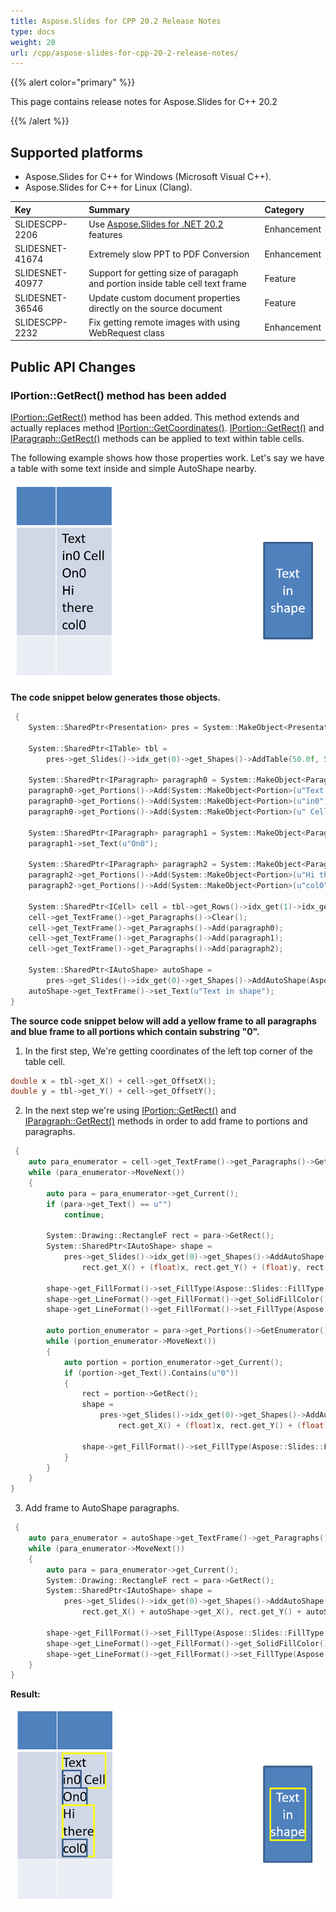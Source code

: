 ```yaml
---
title: Aspose.Slides for CPP 20.2 Release Notes
type: docs
weight: 20
url: /cpp/aspose-slides-for-cpp-20-2-release-notes/
---
```


{{% alert color="primary" %}} 

This page contains release notes for Aspose.Slides for C++ 20.2

{{% /alert %}} 
## **Supported platforms**
- Aspose.Slides for C++ for Windows (Microsoft Visual C++).
- Aspose.Slides for C++ for Linux (Clang).

|**Key**|**Summary**|**Category**|
| :- | :- | :- |
|SLIDESCPP-2206|Use [Aspose.Slides for .NET 20.2](https://docs.aspose.com/display/slidesnet/Aspose.Slides+for+.NET+20.2+Release+Notes) features|Enhancement|
|SLIDESNET-41674|Extremely slow PPT to PDF Conversion|Enhancement|
|SLIDESNET-40977|Support for getting size of paragaph and portion inside table cell text frame|Feature|
|SLIDESNET-36546|Update custom document properties directly on the source document|Feature|
|SLIDESCPP-2232|Fix getting remote images with using WebRequest class|Enhancement|
## **Public API Changes**
### **IPortion::GetRect() method has been added**
[IPortion::GetRect()](https://apireference.aspose.com/cpp/slides/class/aspose.slides.i_portion/#a9e2fd8b58529d493b40835b8463838a9) method has been added. This method extends and actually replaces method [IPortion::GetCoordinates()](https://apireference.aspose.com/cpp/slides/class/aspose.slides.i_portion/#aceaf0a7e3ddb126cbdf402a0e40224b2).
[IPortion::GetRect()](https://apireference.aspose.com/cpp/slides/class/aspose.slides.i_portion/#a9e2fd8b58529d493b40835b8463838a9) and [IParagraph::GetRect()](https://apireference.aspose.com/cpp/slides/class/aspose.slides.i_paragraph/#a56f6e0026bbb81aa948bb0b000b8cf08) methods can be applied to text within table cells.

The following example shows how those properties work.
Let's say we have a table with some text inside and simple AutoShape nearby.

![todo:image_alt_text](aspose-slides-for-cpp-20-2-release-notes_1.png)

**The code snippet below generates those objects.**

```cpp
 {
    System::SharedPtr<Presentation> pres = System::MakeObject<Presentation>();

    System::SharedPtr<ITable> tbl =
        pres->get_Slides()->idx_get(0)->get_Shapes()->AddTable(50.0f, 50.0f, System::MakeArray<double>({ 50, 70 }), System::MakeArray<double>({ 50, 50, 50 }));

    System::SharedPtr<IParagraph> paragraph0 = System::MakeObject<Paragraph>();
    paragraph0->get_Portions()->Add(System::MakeObject<Portion>(u"Text "));
    paragraph0->get_Portions()->Add(System::MakeObject<Portion>(u"in0"));
    paragraph0->get_Portions()->Add(System::MakeObject<Portion>(u" Cell"));

    System::SharedPtr<IParagraph> paragraph1 = System::MakeObject<Paragraph>();
    paragraph1->set_Text(u"On0");

    System::SharedPtr<IParagraph> paragraph2 = System::MakeObject<Paragraph>();
    paragraph2->get_Portions()->Add(System::MakeObject<Portion>(u"Hi there "));
    paragraph2->get_Portions()->Add(System::MakeObject<Portion>(u"col0"));

    System::SharedPtr<ICell> cell = tbl->get_Rows()->idx_get(1)->idx_get(1);
    cell->get_TextFrame()->get_Paragraphs()->Clear();
    cell->get_TextFrame()->get_Paragraphs()->Add(paragraph0);
    cell->get_TextFrame()->get_Paragraphs()->Add(paragraph1);
    cell->get_TextFrame()->get_Paragraphs()->Add(paragraph2);

    System::SharedPtr<IAutoShape> autoShape =
        pres->get_Slides()->idx_get(0)->get_Shapes()->AddAutoShape(Aspose::Slides::ShapeType::Rectangle, 400.0f, 100.0f, 60.0f, 120.0f);
    autoShape->get_TextFrame()->set_Text(u"Text in shape");
}
```

**The source code snippet below will add a yellow frame to all paragraphs and blue frame to all portions which contain substring "0".**

1) In the first step, We're getting coordinates of the left top corner of the table cell.

```cpp
double x = tbl->get_X() + cell->get_OffsetX();
double y = tbl->get_Y() + cell->get_OffsetY();
```


2) In the next step we're using [IPortion::GetRect()](https://apireference.aspose.com/cpp/slides/class/aspose.slides.i_portion/#a9e2fd8b58529d493b40835b8463838a9) and [IParagraph::GetRect()](https://apireference.aspose.com/cpp/slides/class/aspose.slides.i_paragraph/#a56f6e0026bbb81aa948bb0b000b8cf08) methods in order to add frame to portions and paragraphs.

```cpp
 {
    auto para_enumerator = cell->get_TextFrame()->get_Paragraphs()->GetEnumerator();
    while (para_enumerator->MoveNext())
    {
        auto para = para_enumerator->get_Current();
        if (para->get_Text() == u"")
            continue;

        System::Drawing::RectangleF rect = para->GetRect();
        System::SharedPtr<IAutoShape> shape = 
            pres->get_Slides()->idx_get(0)->get_Shapes()->AddAutoShape(Aspose::Slides::ShapeType::Rectangle, 
                rect.get_X() + (float)x, rect.get_Y() + (float)y, rect.get_Width(), rect.get_Height());

        shape->get_FillFormat()->set_FillType(Aspose::Slides::FillType::NoFill);
        shape->get_LineFormat()->get_FillFormat()->get_SolidFillColor()->set_Color(System::Drawing::Color::get_Yellow());
        shape->get_LineFormat()->get_FillFormat()->set_FillType(Aspose::Slides::FillType::Solid);

        auto portion_enumerator = para->get_Portions()->GetEnumerator();
        while (portion_enumerator->MoveNext())
        {
            auto portion = portion_enumerator->get_Current();
            if (portion->get_Text().Contains(u"0"))
            {
                rect = portion->GetRect();
                shape = 
                    pres->get_Slides()->idx_get(0)->get_Shapes()->AddAutoShape(Aspose::Slides::ShapeType::Rectangle, 
                        rect.get_X() + (float)x, rect.get_Y() + (float)y, rect.get_Width(), rect.get_Height());

                shape->get_FillFormat()->set_FillType(Aspose::Slides::FillType::NoFill);
            }
        }
    }
}
```


3) Add frame to AutoShape paragraphs.

```cpp
 {
    auto para_enumerator = autoShape->get_TextFrame()->get_Paragraphs()->GetEnumerator();
    while (para_enumerator->MoveNext())
    {
        auto para = para_enumerator->get_Current();
        System::Drawing::RectangleF rect = para->GetRect();
        System::SharedPtr<IAutoShape> shape = 
            pres->get_Slides()->idx_get(0)->get_Shapes()->AddAutoShape(Aspose::Slides::ShapeType::Rectangle, 
                rect.get_X() + autoShape->get_X(), rect.get_Y() + autoShape->get_Y(), rect.get_Width(), rect.get_Height());

        shape->get_FillFormat()->set_FillType(Aspose::Slides::FillType::NoFill);
        shape->get_LineFormat()->get_FillFormat()->get_SolidFillColor()->set_Color(System::Drawing::Color::get_Yellow());
        shape->get_LineFormat()->get_FillFormat()->set_FillType(Aspose::Slides::FillType::Solid);
    }
}
```

**Result:**

![todo:image_alt_text](aspose-slides-for-cpp-20-2-release-notes_2.png)
